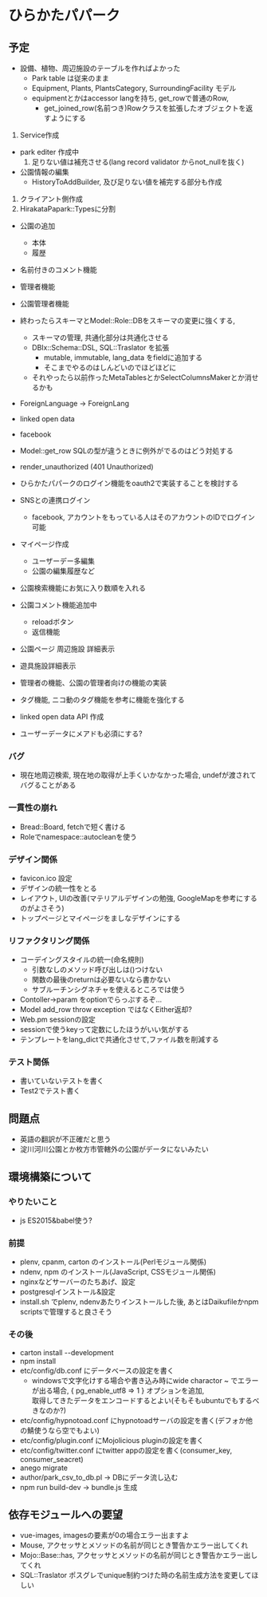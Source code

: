 # ひらかたパパーク

## 予定

* 設備、植物、周辺施設のテーブルを作ればよかった
  * Park table は従来のまま
  * Equipment, Plants, PlantsCategory, SurroundingFacility モデル
  * equipmentとかはaccessor langを持ち, get_rowで普通のRow,
    * get_joined_row(名前つき)Rowクラスを拡張したオブジェクトを返すようにする

1. Service作成
  * park editer 作成中
    1. 足りない値は補充させる(lang record validator からnot_nullを抜く)
* 公園情報の編集
  * HistoryToAddBuilder, 及び足りない値を補完する部分も作成
1. クライアント側作成
1. HirakataPapark::Typesに分割

* 公園の追加
  * 本体
  * 履歴

* 名前付きのコメント機能

* 管理者機能

* 公園管理者機能

* 終わったらスキーマとModel::Role::DBをスキーマの変更に強くする, 
  * スキーマの管理, 共通化部分は共通化させる
  * DBIx::Schema::DSL, SQL::Traslator を拡張
    * mutable, immutable, lang_data をfieldに追加する
    * そこまでやるのはしんどいのでほどほどに
  * それやったら以前作ったMetaTablesとかSelectColumnsMakerとか消せるかも

* ForeignLanguage -> ForeignLang

* linked open data

* facebook

* Model::get_row SQLの型が違うときに例外がでるのはどう対処する
* render_unauthorized (401 Unauthorized)
* ひらかたパパークのログイン機能をoauth2で実装することを検討する
* SNSとの連携ログイン
  * facebook, アカウントをもっている人はそのアカウントのIDでログイン可能
* マイページ作成
  * ユーザーデー多編集
  * 公園の編集履歴など
* 公園検索機能にお気に入り数順を入れる
* 公園コメント機能追加中
  - reloadボタン
  - 返信機能
* 公園ページ 周辺施設 詳細表示
* 遊具施設詳細表示
* 管理者の機能、公園の管理者向けの機能の実装
* タグ機能, ニコ動のタグ機能を参考に機能を強化する
* linked open data API 作成
* ユーザーデータにメアドも必須にする?

### バグ
* 現在地周辺検索, 現在地の取得が上手くいかなかった場合, undefが渡されてバグることがある

### 一貫性の崩れ
* Bread::Board, fetchで短く書ける
* Roleでnamespace::autocleanを使う

### デザイン関係
* favicon.ico 設定
* デザインの統一性をとる
* レイアウト, UIの改善(マテリアルデザインの勉強, GoogleMapを参考にするのがよさそう)
* トップページとマイページをましなデザインにする

### リファクタリング関係
* コーデイングスタイルの統一(命名規則)
  * 引数なしのメソッド呼び出しは()つけない
  * 関数の最後のreturnは必要ないなら書かない
  * サブルーチンシグネチャを使えるところでは使う
* Contoller->param をoptionでらっぷするぞ...
* Model add_row throw exception ではなくEither返却?
* Web.pm sessionの設定
* sessionで使うkeyって定数にしたほうがいい気がする
* テンプレートをlang_dictで共通化させて,ファイル数を削減する

### テスト関係
* 書いていないテストを書く
* Test2でテスト書く

## 問題点
* 英語の翻訳が不正確だと思う
* 淀川河川公園とか枚方市管轄外の公園がデータにないみたい

## 環境構築について

### やりたいこと
* js ES2015&babel使う?

### 前提
* plenv, cpanm, carton のインストール(Perlモジュール関係)
* ndenv, npm のインストール(JavaScript, CSSモジュール関係)
* nginxなどサーバーのたちあげ、設定
* postgresqlインストール&設定
* install.sh でplenv, ndenvあたりインストールした後, あとはDaikufileかnpm scriptsで管理すると良さそう

### その後
* carton install --development
* npm install
* etc/config/db.conf にデータベースの設定を書く
  * windowsで文字化けする場合や書き込み時にwide charactor ~ でエラーが出る場合, { pg_enable_utf8 => 1 } オプションを追加,  
    取得してきたデータをエンコードするとよい(そもそもubuntuでもするべきなのか?)
* etc/config/hypnotoad.conf にhypnotoadサーバの設定を書く(デフォか他の鯖使うなら空でもよい)
* etc/config/plugin.conf にMojolicious pluginの設定を書く
* etc/config/twitter.conf にtwitter appの設定を書く(consumer_key, consumer_seacret)
* anego migrate
* author/park_csv_to_db.pl -> DBにデータ流し込む
* npm run build-dev -> bundle.js 生成

## 依存モジュールへの要望
* vue-images, imagesの要素が0の場合エラー出ますよ
* Mouse, アクセッサとメソッドの名前が同じとき警告かエラー出してくれ
* Mojo::Base::has, アクセッサとメソッドの名前が同じとき警告かエラー出してくれ
* SQL::Traslator ポスグレでunique制約つけた時の名前生成方法を変更してほしい

